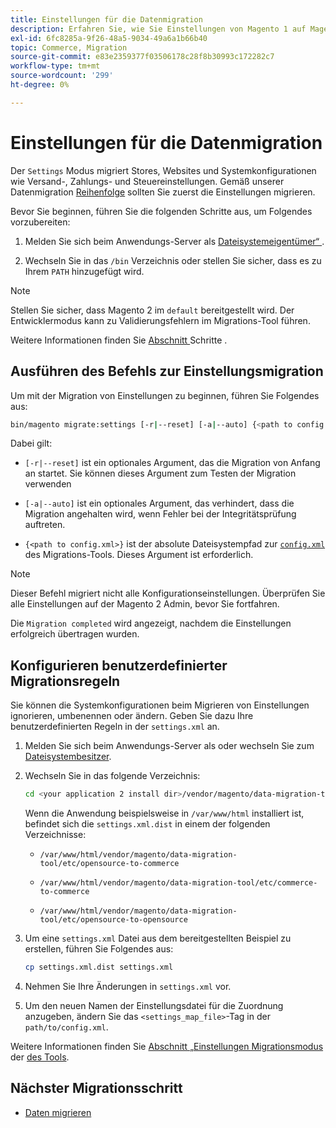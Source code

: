 ```yaml
---
title: Einstellungen für die Datenmigration
description: Erfahren Sie, wie Sie Einstellungen von Magento 1 auf Magento 2 mit dem  [!DNL Data Migration Tool] migrieren.
exl-id: 6fc8285a-9f26-48a5-9034-49a6a1b66b40
topic: Commerce, Migration
source-git-commit: e83e2359377f03506178c28f8b30993c172282c7
workflow-type: tm+mt
source-wordcount: '299'
ht-degree: 0%

---
```


# Einstellungen für die Datenmigration

Der `Settings` Modus migriert Stores, Websites und Systemkonfigurationen wie Versand-, Zahlungs- und Steuereinstellungen. Gemäß unserer Datenmigration [Reihenfolge](overview.md#migration-order) sollten Sie zuerst die Einstellungen migrieren.

Bevor Sie beginnen, führen Sie die folgenden Schritte aus, um Folgendes vorzubereiten:

1. Melden Sie sich beim Anwendungs-Server als [Dateisystemeigentümer“ ](../../../installation/prerequisites/file-system/overview.md).

1. Wechseln Sie in das `/bin` Verzeichnis oder stellen Sie sicher, dass es zu Ihrem `PATH` hinzugefügt wird.

>[!NOTE]
>
>Stellen Sie sicher, dass Magento 2 im `default` bereitgestellt wird. Der Entwicklermodus kann zu Validierungsfehlern im Migrations-Tool führen.


Weitere Informationen finden Sie [ Abschnitt ](overview.md#first-steps) Schritte .

## Ausführen des Befehls zur Einstellungsmigration

Um mit der Migration von Einstellungen zu beginnen, führen Sie Folgendes aus:

```bash
bin/magento migrate:settings [-r|--reset] [-a|--auto] {<path to config.xml>}
```

Dabei gilt:

* `[-r|--reset]` ist ein optionales Argument, das die Migration von Anfang an startet. Sie können dieses Argument zum Testen der Migration verwenden

* `[-a|--auto]` ist ein optionales Argument, das verhindert, dass die Migration angehalten wird, wenn Fehler bei der Integritätsprüfung auftreten.

* `{<path to config.xml>}` ist der absolute Dateisystempfad zur [`config.xml`](../configure.md#configure-migration-in-vendor-folder) des Migrations-Tools. Dieses Argument ist erforderlich.

>[!NOTE]
>
>Dieser Befehl migriert nicht alle Konfigurationseinstellungen. Überprüfen Sie alle Einstellungen auf der Magento 2 Admin, bevor Sie fortfahren.


Die `Migration completed` wird angezeigt, nachdem die Einstellungen erfolgreich übertragen wurden.

## Konfigurieren benutzerdefinierter Migrationsregeln

Sie können die Systemkonfigurationen beim Migrieren von Einstellungen ignorieren, umbenennen oder ändern. Geben Sie dazu Ihre benutzerdefinierten Regeln in der `settings.xml` an.

1. Melden Sie sich beim Anwendungs-Server als oder wechseln Sie zum [Dateisystembesitzer](../../../installation/prerequisites/file-system/overview.md).

1. Wechseln Sie in das folgende Verzeichnis:

   ```bash
   cd <your application 2 install dir>/vendor/magento/data-migration-tool/etc/<edition-to-edition>
   ```

   Wenn die Anwendung beispielsweise in `/var/www/html` installiert ist, befindet sich die `settings.xml.dist` in einem der folgenden Verzeichnisse:

   * `/var/www/html/vendor/magento/data-migration-tool/etc/opensource-to-commerce`

   * `/var/www/html/vendor/magento/data-migration-tool/etc/commerce-to-commerce`

   * `/var/www/html/vendor/magento/data-migration-tool/etc/opensource-to-opensource`

1. Um eine `settings.xml` Datei aus dem bereitgestellten Beispiel zu erstellen, führen Sie Folgendes aus:

   ```bash
   cp settings.xml.dist settings.xml
   ```

1. Nehmen Sie Ihre Änderungen in `settings.xml` vor.

1. Um den neuen Namen der Einstellungsdatei für die Zuordnung anzugeben, ändern Sie das `<settings_map_file>`-Tag in der `path/to/config.xml`.

Weitere Informationen finden Sie [ Abschnitt „Einstellungen Migrationsmodus](../technical-specification.md#settings-migration-mode) der [ des Tools](../technical-specification.md).

## Nächster Migrationsschritt

* [Daten migrieren](data.md)

